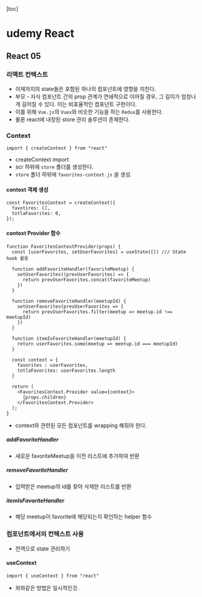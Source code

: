 [toc]
# udemy React
## React 05
### 리액트 컨텍스트
- 이제까지의 state들은 포함된 하나의 컴포넌트에 영향을 끼친다.
- 부모 - 자식 컴포넌트 간의 prop 관계가 연쇄적으로 이어질 경우, 그 길이가 엄청나게 길어질 수 있다. 이는 비효율적인 컴포넌트 구현이다.
- 이를 위해 `Vue.js`의 `Vuex`와 비슷한 기능을 하는 `Redux`를 사용한다.
- 물론 react에 내장된 store 관리 솔루션이 존재한다.

### Context
```react
import { createContext } from "react"
```
- createContext import
- scr 하위에 `store` 폴더를 생성한다.
- `store` 폴더 하위에 `favorites-context.js` 을 생성.

#### context 객체 생성
```react
const FavoritesContext = createContext({
  favotires: [],
  totlaFavorites: 0,
});
```

#### context Provider 함수
```react
function FavoritesContextProvider(props) {
  const [userFavorites, setUserFavorites] = useState([]) /// State hook 활용

  function addFavoriteHandler(favoriteMeetup) {
    setUserFavorites((prevUserFavorites) => {
      return prevUserFavorites.concat(favoriteMeetup)
    })
  }

  function removeFavoriteHandler(meetupId) {
    setUserFavorites(prevUserFavorites => {
      return prevUserFavorites.filter(meetup => meetup.id !== meetupId)
    })
  }

  function itemIsFavoriteHandler(meetupId) {
    return userFavorites.some(meetup => meetup.id === meetupId)
  }

  const context = {
    favorites : userFavorites,
    totlaFavorites: userFavorites.length
  }

  return (
    <FavoritesContext.Provider value={context}>
      {props.children}
    </FavoritesContext.Provider>
  );
}
```
- context와 관련된 모든 컴포넌트를 wrapping 해줘야 한다.


##### addFavoriteHandler
- 새로운 favoriteMeetup을 이전 리스트에 추가하여 반환

##### removeFavoriteHandler
- 입력받은 meetup의 id를 찾아 삭제한 리스트를 반환

##### itemIsFavoriteHandler
- 해당 meetup이 favorite에 해당되는지 확인하는 helper 함수


### 컴포넌트에서의 컨텍스트 사용
- 전역으로 state 관리하기
#### useContext
```react 
import { useContext } from "react"
```

- 위와같은 방법은 일시적인것.